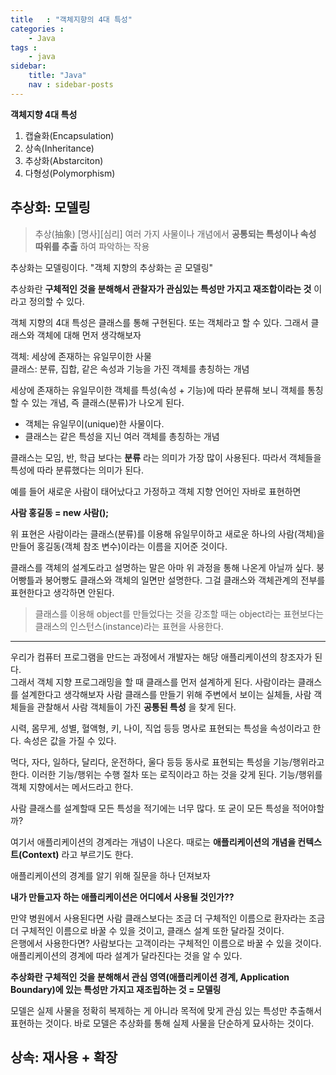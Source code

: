 ```yaml
---
title   : "객체지향의 4대 특성"
categories : 
    - Java
tags : 
    - java
sidebar:
    title: "Java"
    nav : sidebar-posts
---  
```



__객체지향 4대 특성__  
1. 캡슐화(Encapsulation)
2. 상속(Inheritance)
3. 추상화(Abstarciton)
4. 다형성(Polymorphism)

## 추상화: 모델링  

> 추상(抽象) [명사][심리] 여러 가지 사물이나 개념에서 __공통되는 특성이나 속성 따위를 추출__ 하여 파악하는 작용
 

추상화는 모델링이다. "객체 지향의 추상화는 곧 모델링"  

추상화란 __구체적인 것을 분해해서 관찰자가 관심있는 특성만 가지고 재조합이라는 것__ 이라고 정의할 수 있다.  

객체 지향의 4대 특성은 클래스를 통해 구현된다. 또는 객체라고 할 수 있다. 그래서 클래스와 객체에 대해 먼저 생각해보자  

객체: 세상에 존재하는 유일무이한 사물  
클래스: 분류, 집합, 같은 속성과 기능을 가진 객체를 총칭하는 개념  

세상에 존재하는 유일무이한 객체를 특성(속성 + 기능)에 따라 분류해 보니 객체를 통칭할 수 있는 개념, 즉 클래스(분류)가 나오게 된다.  

- 객체는 유일무이(unique)한 사물이다.
- 클래스는 같은 특성을 지닌 여러 객체를 총칭하는 개념

클래스는 모임, 반, 학급 보다는 __분류__ 라는 의미가 가장 많이 사용된다. 따라서 객체들을 특성에 따라 분류했다는 의미가 된다.  

예를 들어 새로운 사람이 태어났다고 가정하고 객체 지향 언어인 자바로 표현하면  

__사람 홍길동 = new 사람();__  

위 표현은 사람이라는 클래스(분류)를 이용해 유일무이하고 새로운 하나의 사람(객체)을 만들어 홍길동(객체 참조 변수)이라는 이름을 지어준 것이다.  

클래스를 객체의 설계도라고 설명하는 말은 아마 위 과정을 통해 나온게 아닐까 싶다. 붕어빵틀과 붕어빵도 클래스와 객체의 일면만 설명한다. 그걸 클래스와 객체관계의 전부를 표현한다고 생각하면 안된다.  

>클래스를 이용해 object를 만들었다는 것을 강조할 때는 object라는 표현보다는 클래스의 인스턴스(instance)라는 표현을 사용한다.

---

우리가 컴퓨터 프로그램을 만드는 과정에서 개발자는 해당 애플리케이션의 창조자가 된다.  
그래서 객체 지향 프로그래밍을 할 때 클래스를 먼저 설계하게 된다. 사람이라는 클래스를 설계한다고 생각해보자 사람 클래스를 만들기 위해 주변에서 보이는 실체들, 사람 객체들을 관찰해서 사람 객체들이 가진 __공통된 특성__ 을 찾게 된다.  

시력, 몸무게, 성별, 혈액형, 키, 나이, 직업 등등 명사로 표현되는 특성을 속성이라고 한다. 속성은 값을 가질 수 있다.  

먹다, 자다, 일하다, 달리다, 운전하다, 울다 등등 동사로 표현되는 특성을 기능/행위라고 한다. 이러한 기능/행위는 수행 절차 또는 로직이라고 하는 것을 갖게 된다. 기능/행위를 객체 지향에서는 메서드라고 한다.  

사람 클래스를 설계할때 모든 특성을 적기에는 너무 많다. 또 굳이 모든 특성을 적어야할까?  

여기서 애플리케이션의 경계라는 개념이 나온다. 때로는 __애플리케이션의 개념을 컨텍스트(Context)__ 라고 부르기도 한다.  

애플리케이션의 경계를 알기 위해 질문을 하나 던져보자  

__내가 만들고자 하는 애플리케이션은 어디에서 사용될 것인가??__  

만약 병원에서 사용된다면 사람 클래스보다는 조금 더 구체적인 이름으로 환자라는 조금 더 구체적인 이름으로 바꿀 수 있을 것이고, 클래스 설계 또한 달라질 것이다.  
은행에서 사용한다면? 사람보다는 고객이라는 구체적인 이름으로 바꿀 수 있을 것이다. 애플리케이션의 경계에 따라 설계가 달라진다는 것을 알 수 있다.  

__추상화란 구체적인 것을 분해해서 관심 영역(애플리케이션 경계, Application Boundary)에 있는 특성만 가지고 재조립하는 것 = 모델링__  

모델은 실제 사물을 정확히 복제하는 게 아니라 목적에 맞게 관심 있는 특성만 추출해서 표현하는 것이다. 바로 모델은 추상화를 통해 실제 사물을 단순하게 묘사하는 것이다.  

## 상속: 재사용 + 확장  



